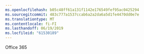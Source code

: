 ```yaml
---
ms.openlocfilehash: b05c48ff61a131f1142e176549fef95ac0425294
ms.sourcegitcommit: 483c777a1537ccab6a2a2da6a5d1fe4470dd0e7e
ms.translationtype: MT
ms.contentlocale: fi-FI
ms.lasthandoff: 06/19/2019
ms.locfileid: "61530189"
---
```

Office 365